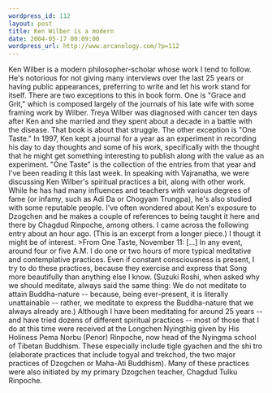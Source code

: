 ```yaml
--- 
wordpress_id: 112
layout: post
title: Ken Wilber is a modern
date: 2004-05-17 00:09:00
wordpress_url: http://www.arcanology.com/?p=112
---
```

Ken Wilber is a modern philosopher-scholar whose work I tend to follow. He's notorious for not giving many interviews over the last 25 years or having public appearances, preferring to write and let his work stand for itself. There are two exceptions to this in book form. One is "Grace and Grit," which is composed largely of the journals of his late wife with some framing work by Wilber. Treya Wilber was diagnosed with cancer ten days after Ken and she married and they spent about a decade in a battle with the disease. That book is about that struggle. The other exception is "One Taste." In 1997, Ken kept a journal for a year as an experiment in recording his day to day thoughts and some of his work, specifically with the thought that he might get something interesting to publish along with the value as an experiment. "One Taste" is the collection of the entries from that year and I've been reading it this last week. In speaking with Vajranatha, we were discussing Ken Wilber's spiritual practices a bit, along with other work. While he has had many influences and teachers with various degrees of fame (or infamy, such as Adi Da or Chogyam Trungpa), he's also studied with some reputable people. I've often wondered about Ken's exposure to Dzogchen and he makes a couple of references to being taught it here and there by Chagdud Rinpoche, among others. I came across the following entry about an hour ago. (This is an excerpt from a longer piece.) I thougt it might be of interest. >From One Taste, November 11: [...] In any event, around four or five A.M. I do one or two hours of more typical meditative and contemplative practices. Even if constant consciousness is present, I try to do these practices, because they exercise and express that Song more beautifully than anything else I know. (Suzuki Roshi, when asked why we should meditate, always said the same thing: We do not meditate to attain Buddha-nature -- because, being ever-present, it is literally unattainable -- rather, we meditate to express the Buddha-nature that we always already are.) Although I have been meditating for around 25 years -- and have tried dozens of different spiritual practices -- most of those that I do at this time were received at the Longchen Nyingthig given by His Holiness Pema Norbu (Penor) Rinpoche, now head of the Nyingma school of Tibetan Buddhism. These especially include tigle gyachen and the shi tro (elaborate practices that include togyal and trekchod, the two major practices of Dzogchen or Maha-Ati Buddhism). Many of these practices were also initiated by my primary Dzogchen teacher, Chagdud Tulku Rinpoche.
